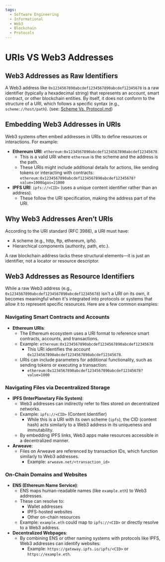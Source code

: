```yaml
---
tags:
  - Software Engineering
  - Informational
  - Web3
  - Blockchain
  - Protocols
---
```


# URIs VS Web3 Addresses

## Web3 Addresses as Raw Identifiers

A Web3 address like `0x1234567890abcdef1234567890abcdef12345678` is a raw identifier (typically a hexadecimal string) that represents an account, smart contract, or other blockchain entities. By itself, it does not conform to the structure of a URI, which follows a specific syntax (e.g., `scheme://host/path`). (see: [Scheme Vs. Protocol.md](./scheme_vs_protocol.md))

## Embedding Web3 Addresses in URIs

Web3 systems often embed addresses in URIs to define resources or interactions. For example:

- **Ethereum URI**: `ethereum:0x1234567890abcdef1234567890abcdef12345678`
  - This is a valid URI where `ethereum` is the scheme and the address is the path.
  - These URIs might include additional details for actions, like sending tokens or interacting with contracts: `ethereum:0x1234567890abcdef1234567890abcdef12345678?value=1000&gas=21000`
- **IPFS URI**: `ipfs://<CID>` (uses a unique content identifier rather than an address).
  - These follow the URI specification, making the address part of the URI.

## Why Web3 Addresses Aren’t URIs

According to the URI standard (RFC 3986), a URI must have:

- A scheme (e.g., http, ftp, ethereum, ipfs).
- Hierarchical components (authority, path, etc.).

A raw blockchain address lacks these structural elements—it is just an identifier, not a locator or resource descriptor.

## Web3 Addresses as Resource Identifiers

While a raw Web3 address (e.g., `0x1234567890abcdef1234567890abcdef12345678`) isn't a URI on its own, it becomes meaningful when it's integrated into protocols or systems that allow it to represent specific resources. Here are a few common examples:

### Navigating Smart Contracts and Accounts

- **Ethereum URIs**:
  - The Ethereum ecosystem uses a URI format to reference smart contracts, accounts, and transactions.
  - Example: `ethereum:0x1234567890abcdef1234567890abcdef12345678`
    - This URI identifies the account `0x1234567890abcdef1234567890abcdef12345678`.
  - URIs can include parameters for additional functionality, such as sending tokens or executing a transaction:
    - `ethereum:0x1234567890abcdef1234567890abcdef12345678?value=1000`

### Navigating Files via Decentralized Storage

- **IPFS (InterPlanetary File System)**:
    - Web3 addresses can indirectly refer to files stored on decentralized networks.
    - Example: `ipfs://<CID>` (Content Identifier)
        - While this is a URI with its own scheme (`ipfs`), the CID (content hash) acts similarly to a Web3 address in its uniqueness and immutability.
    - By embedding IPFS links, Web3 apps make resources accessible in a decentralized manner.
- **Arweave**:
    - Files on Arweave are referenced by transaction IDs, which function similarly to Web3 addresses.
        - Example: `arweave.net/<transaction_id>`

### On-Chain Domains and Websites

- **ENS (Ethereum Name Service)**:
    - ENS maps human-readable names (like `example.eth`) to Web3 addresses.
    - These can resolve to:
        - Wallet addresses
        - IPFS-hosted websites
        - Other on-chain resources
    - Example: `example.eth` could map to `ipfs://<CID>` or directly resolve to a Web3 address.
- **Decentralized Webpages**:
    - By combining ENS or other naming systems with protocols like IPFS, Web3 addresses can identify websites:
        - Example: `https://gateway.ipfs.io/ipfs/<CID>` or `https://example.eth`.

